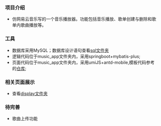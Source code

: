 ### 项目介绍
- 仿网易云音乐写的一个音乐播放器。功能包括音乐播放、歌单创建与删除和歌单内歌曲播放等。

### 工具
- 数据库采用MySQL；数据库设计语句查看[sql文件夹](https://github.com/EdsonUnique/MusicApp/tree/master/sql)
- 逻辑代码位于music_app文件夹内，采用springboot+mybatis-plus;
- 页面代码位于music_app文件夹内，采用umiJS+antd-mobile,模板代码参考的[仓库](https://github.com/jinjinwa/umi-antd-mobile);

### 相关页面展示
- 查看[display文件夹](https://github.com/EdsonUnique/MusicApp/tree/master/display)

### 待完善
- 歌曲上传功能

